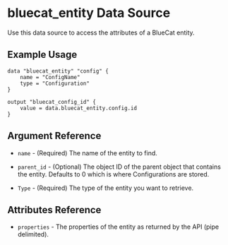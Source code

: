 # bluecat\_entity Data Source

Use this data source to access the attributes of a BlueCat entity.

## Example Usage

```hcl
data "bluecat_entity" "config" {
    name = "ConfigName"
    type = "Configuration"
}

output "bluecat_config_id" {
    value = data.bluecat_entity.config.id
}
```

## Argument Reference

* `name` - (Required) The name of the entity to find.

* `parent_id` - (Optional) The object ID of the parent object that contains the entity.
  Defaults to 0 which is where Configurations are stored.

* `Type` - (Required) The type of the entity you want to retrieve.

## Attributes Reference

* `properties` -  The properties of the entity as returned by the API (pipe delimited).

